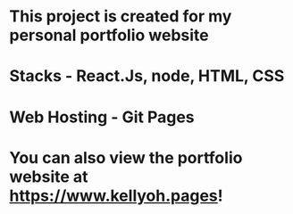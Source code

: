 # This project is created for my personal portfolio website

# Stacks - React.Js, node, HTML, CSS

# Web Hosting - Git Pages

# You can also view the portfolio website at https://www.kellyoh.pages! 


